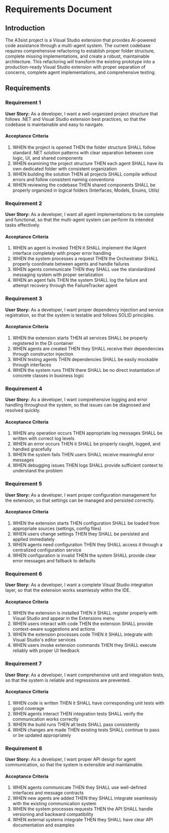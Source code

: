 # Requirements Document

## Introduction

The A3sist project is a Visual Studio extension that provides AI-powered code assistance through a multi-agent system. The current codebase requires comprehensive refactoring to establish proper folder structure, complete missing implementations, and create a robust, maintainable architecture. This refactoring will transform the existing prototype into a production-ready Visual Studio extension with proper separation of concerns, complete agent implementations, and comprehensive testing.

## Requirements

### Requirement 1

**User Story:** As a developer, I want a well-organized project structure that follows .NET and Visual Studio extension best practices, so that the codebase is maintainable and easy to navigate.

#### Acceptance Criteria

1. WHEN the project is opened THEN the folder structure SHALL follow standard .NET solution patterns with clear separation between core logic, UI, and shared components
2. WHEN examining the project structure THEN each agent SHALL have its own dedicated folder with consistent organization
3. WHEN building the solution THEN all projects SHALL compile without errors and follow consistent naming conventions
4. WHEN reviewing the codebase THEN shared components SHALL be properly organized in logical folders (Interfaces, Models, Enums, Utils)

### Requirement 2

**User Story:** As a developer, I want all agent implementations to be complete and functional, so that the multi-agent system can perform its intended tasks effectively.

#### Acceptance Criteria

1. WHEN an agent is invoked THEN it SHALL implement the IAgent interface completely with proper error handling
2. WHEN the system processes a request THEN the Orchestrator SHALL properly coordinate between agents and handle failures
3. WHEN agents communicate THEN they SHALL use the standardized messaging system with proper serialization
4. WHEN an agent fails THEN the system SHALL log the failure and attempt recovery through the FailureTracker agent

### Requirement 3

**User Story:** As a developer, I want proper dependency injection and service registration, so that the system is testable and follows SOLID principles.

#### Acceptance Criteria

1. WHEN the extension starts THEN all services SHALL be properly registered in the DI container
2. WHEN agents are created THEN they SHALL receive their dependencies through constructor injection
3. WHEN testing agents THEN dependencies SHALL be easily mockable through interfaces
4. WHEN the system runs THEN there SHALL be no direct instantiation of concrete classes in business logic

### Requirement 4

**User Story:** As a developer, I want comprehensive logging and error handling throughout the system, so that issues can be diagnosed and resolved quickly.

#### Acceptance Criteria

1. WHEN any operation occurs THEN appropriate log messages SHALL be written with correct log levels
2. WHEN an error occurs THEN it SHALL be properly caught, logged, and handled gracefully
3. WHEN the system fails THEN users SHALL receive meaningful error messages
4. WHEN debugging issues THEN logs SHALL provide sufficient context to understand the problem

### Requirement 5

**User Story:** As a developer, I want proper configuration management for the extension, so that settings can be managed and persisted correctly.

#### Acceptance Criteria

1. WHEN the extension starts THEN configuration SHALL be loaded from appropriate sources (settings, config files)
2. WHEN users change settings THEN they SHALL be persisted and applied immediately
3. WHEN agents need configuration THEN they SHALL access it through a centralized configuration service
4. WHEN configuration is invalid THEN the system SHALL provide clear error messages and fallback to defaults

### Requirement 6

**User Story:** As a developer, I want a complete Visual Studio integration layer, so that the extension works seamlessly within the IDE.

#### Acceptance Criteria

1. WHEN the extension is installed THEN it SHALL register properly with Visual Studio and appear in the Extensions menu
2. WHEN users interact with code THEN the extension SHALL provide context-aware suggestions and actions
3. WHEN the extension processes code THEN it SHALL integrate with Visual Studio's editor services
4. WHEN users invoke extension commands THEN they SHALL execute reliably with proper UI feedback

### Requirement 7

**User Story:** As a developer, I want comprehensive unit and integration tests, so that the system is reliable and regressions are prevented.

#### Acceptance Criteria

1. WHEN code is written THEN it SHALL have corresponding unit tests with good coverage
2. WHEN agents interact THEN integration tests SHALL verify the communication works correctly
3. WHEN the build runs THEN all tests SHALL pass consistently
4. WHEN changes are made THEN existing tests SHALL continue to pass or be updated appropriately

### Requirement 8

**User Story:** As a developer, I want proper API design for agent communication, so that the system is extensible and maintainable.

#### Acceptance Criteria

1. WHEN agents communicate THEN they SHALL use well-defined interfaces and message contracts
2. WHEN new agents are added THEN they SHALL integrate seamlessly with the existing communication system
3. WHEN the system processes requests THEN the API SHALL handle versioning and backward compatibility
4. WHEN external systems integrate THEN they SHALL have clear API documentation and examples